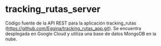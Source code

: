 # tracking_rutas_server
Código fuente de la API REST para la aplicación tracking_rutas (https://github.com/Eggina/tracking_rutas_app.git).
Se encuentra desplegada en Google Cloud y utiliza una base de datos MongoDB en la nube.
